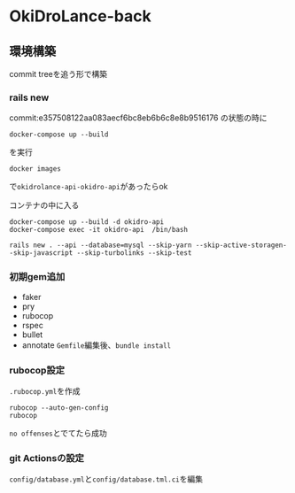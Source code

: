 # OkiDroLance-back
## 環境構築
commit treeを追う形で構築
### rails new
commit:e357508122aa083aecf6bc8eb6b6c8e8b9516176 の状態の時に
```
docker-compose up --build
```
を実行
```
docker images
```
で`okidrolance-api-okidro-api`があったらok

コンテナの中に入る
```
docker-compose up --build -d okidro-api
docker-compose exec -it okidro-api  /bin/bash
```

```
rails new . --api --database=mysql --skip-yarn --skip-active-storagen--skip-javascript --skip-turbolinks --skip-test
```

### 初期gem追加
- faker
- pry
- rubocop
- rspec
- bullet
- annotate
`Gemfile`編集後、`bundle install`

### rubocop設定
`.rubocop.yml`を作成
```
rubocop --auto-gen-config
rubocop
```
 `no offenses`とでてたら成功

### git Actionsの設定
`config/database.yml`と`config/database.tml.ci`を編集
